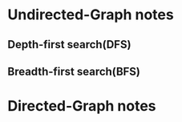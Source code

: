 # Undirected-Graph notes
## Depth-first search(DFS)

## Breadth-first search(BFS)

# Directed-Graph notes

